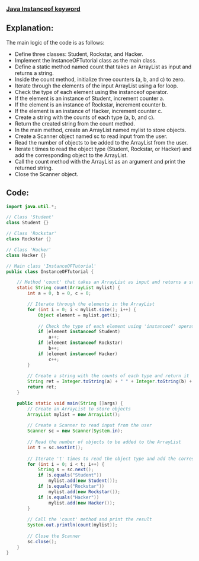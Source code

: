 ### [Java Instanceof keyword](https://www.hackerrank.com/challenges/java-instanceof-keyword/problem?isFullScreen=true)

## Explanation:
The main logic of the code is as follows:

- Define three classes: Student, Rockstar, and Hacker.
- Implement the InstanceOFTutorial class as the main class.
- Define a static method named count that takes an ArrayList as input and returns a string.
- Inside the count method, initialize three counters (a, b, and c) to zero.
- Iterate through the elements of the input ArrayList using a for loop.
- Check the type of each element using the instanceof operator.
- If the element is an instance of Student, increment counter a.
- If the element is an instance of Rockstar, increment counter b.
- If the element is an instance of Hacker, increment counter c.
- Create a string with the counts of each type (a, b, and c).
- Return the created string from the count method.
- In the main method, create an ArrayList named mylist to store objects.
- Create a Scanner object named sc to read input from the user.
- Read the number of objects to be added to the ArrayList from the user.
- Iterate t times to read the object type (Student, Rockstar, or Hacker) and add the corresponding object to the ArrayList.
- Call the count method with the ArrayList as an argument and print the returned string.
- Close the Scanner object.

## Code:
```java
import java.util.*;

// Class 'Student'
class Student {}

// Class 'Rockstar'
class Rockstar {}

// Class 'Hacker'
class Hacker {}

// Main class 'InstanceOFTutorial'
public class InstanceOFTutorial {

    // Method 'count' that takes an ArrayList as input and returns a string
    static String count(ArrayList mylist) {
        int a = 0, b = 0, c = 0;

        // Iterate through the elements in the ArrayList
        for (int i = 0; i < mylist.size(); i++) {
            Object element = mylist.get(i);
            
            // Check the type of each element using 'instanceof' operator and increment the respective counter
            if (element instanceof Student)
                a++;
            if (element instanceof Rockstar)
                b++;
            if (element instanceof Hacker)
                c++;
        }
        
        // Create a string with the counts of each type and return it
        String ret = Integer.toString(a) + " " + Integer.toString(b) + " " + Integer.toString(c);
        return ret;
    }

    public static void main(String []args) {
        // Create an ArrayList to store objects
        ArrayList mylist = new ArrayList();
        
        // Create a Scanner to read input from the user
        Scanner sc = new Scanner(System.in);
        
        // Read the number of objects to be added to the ArrayList
        int t = sc.nextInt();
        
        // Iterate 't' times to read the object type and add the corresponding object to the ArrayList
        for (int i = 0; i < t; i++) {
            String s = sc.next();
            if (s.equals("Student"))
                mylist.add(new Student());
            if (s.equals("Rockstar"))
                mylist.add(new Rockstar());
            if (s.equals("Hacker"))
                mylist.add(new Hacker());
        }
        
        // Call the 'count' method and print the result
        System.out.println(count(mylist));
        
        // Close the Scanner
        sc.close();
    }
}

```
